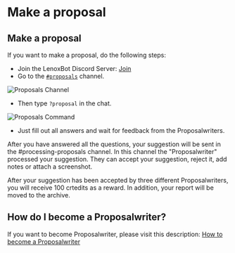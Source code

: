 # Make a proposal

## Make a proposal

If you want to make a proposal, do the following steps:

* Join the LenoxBot Discord Server: [Join](https://lenoxbot.com/discord/)
* Go to the [`#proposals`](https://discord.gg/jjwWPj4) channel.

![Proposals Channel](https://i.imgur.com/TGWIkPp.png)

* Then type `?proposal` in the chat.

![Proposals Command](https://i.imgur.com/SItTA9w.png)

* Just fill out all answers and wait for feedback from the Proposalwriters.

After you have answered all the questions, your suggestion will be sent in the \#processing-proposals channel. In this channel the "Proposalwriter" processed your suggestion. They can accept your suggestion, reject it, add notes or attach a screenshot.

After your suggestion has been accepted by three different Proposalwriters, you will receive 100 crtedits as a reward. In addition, your report will be moved to the archive.

## How do I become a Proposalwriter?

If you want to become Proposalwriter, please visit this description: [How to become a Proposalwriter](https://docs.lenoxbot.com/General%20FAQ/Team/Proposal-Writer/)

